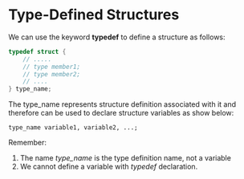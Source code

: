 # Type-Defined Structures

We can use the keyword **typedef** to define a structure as follows:


```c
typedef struct {
    // .....
    // type member1;
    // type member2;
    // ....
} type_name;

```


The type_name represents structure definition associated with it and therefore can be used to declare structure variables as show below:

```
type_name variable1, variable2, ...;
```

Remember:

1. The name *type_name* is the type definition name, not a variable
2. We cannot define a variable with *typedef* declaration.
